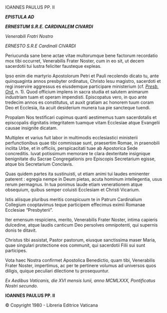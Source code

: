 IOANNES PAULUS PP. II

***EPISTULA AD***

***ERNESTUM S.R.E. CARDINALEM CIVARDI***

*Venerabili Fratri Nostro*

*ERNESTO S.R.E Cardinali CIVARDI*

Periucunda sane bene actae vitae multorumque bene factorum recordatio mox tibi occurret, Venerabilis Frater Noster, cum in eo sit, ut decem sacerdotii tui lustra feliciter fausteque expleas.

Ipso enim die martyrio Apostolorum Petri et Pauli recolendo dicato tu, ante quinquaginta annos presbyter ordinatus, Christo Iesu magistro, sacerdoti et regi inservire aggressus es eiusdemque participare ministerium (cf. *[Presb. Ord.](http://www.vatican.va/archive/hist_councils/ii_vatican_council/documents/vat-ii_decree_19651207_presbyterorum-ordinis_lt.html)* n. 1). Quod officium implens in sacra studia et salutem animarum industriam tuam et operam impendisti. Episcopatus vero, in quo ante tredecim annos es constitutus, ut auxit gratiam ac honorem tuum coram Deo et Ecclesia, ita acuit desiderium munera tua pie sancteque tuendi.

Propalam Nos testificari cupimus quanti aestimemus tuam sacerdotalis et episcopalis dignitatis integritatem tuamque vitam Ecclesiae atque Evangelii causae insignite dicatam.

Multiplex et varius fuit labor in multimodis ecclesiastici ministerii perfunctionibus quae tibi commissae sunt, praesertim Romae, in praenobili inclita Urbe, et in officiis, perspicacitati tuae ab Apostorica Sede concreditis. Iuvat potissimum memorare te clara dexteritate insignique benignitate diu Sacrae Congregationis pro Episcopis Secretarium egisse, atque bis Secretarium Conclavis.

Quas quidem partes ita sustinuisti, ut etiam animi tui laudes eminenter paterent : egregia nempe in Deum pietas, acuta hominum intellegentia, usus rerum permagnus. In tua ponimus laude etiam venerationem atque obsequium, quibus semper coluisti Ecclesiam et Christi Vicarium.

Istis aliisque pluribus meritis conspicuum te in Patrum Cardinalium Collegium cooptavimus teque participem effecimus eximii Romanae Ecclesiae “Presbyterii”.

Iter emensum respiciens, merito, Venerabilis Frater Noster, intima capieris dulcedine, atque laudis canticum Deo persolves omnipotenti, qui supernis donis te ditavit.

Christus tibi assistat, Pastor pastorum, eiusque sanctissima maser Maria, quae singulari protectione eos communit, qui sacerdotii Filii sui sunt participes.

Vota haec Nostra confirmet Apostolica Benedictio, quam tibi, Venerabilis Frater Noster, impertimus, ac per te pertinere volumus ad universos quos diligis, quique peculiari dilectione tu prosequuntur.

*Ex Aedibus Vaticanis, die XVI mensis Iunii, anno MCMLXXX, Pontificatus Nostri secundo.*

**IOANNES PAULUS PP. II**

© Copyright 1980 - Libreria Editrice Vaticana